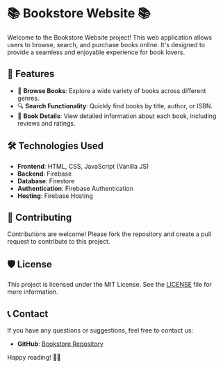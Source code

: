 
# 📚 Bookstore Website 📚

Welcome to the Bookstore Website project! This web application allows users to browse, search, and purchase books online. It's designed to provide a seamless and enjoyable experience for book lovers.

## 🚀 Features

- 🛒 **Browse Books**: Explore a wide variety of books across different genres.
- 🔍 **Search Functionality**: Quickly find books by title, author, or ISBN.
- 📝 **Book Details**: View detailed information about each book, including reviews and ratings.


## 🛠️ Technologies Used

- **Frontend**: HTML, CSS, JavaScript (Vanilla JS)
- **Backend**: Firebase
- **Database**: Firestore
- **Authentication**: Firebase Authentication
- **Hosting**: Firebase Hosting

## 🤝 Contributing

Contributions are welcome! Please fork the repository and create a pull request to contribute to this project.

## 🛡️ License

This project is licensed under the MIT License. See the [LICENSE](LICENSE) file for more information.

## 📞 Contact

If you have any questions or suggestions, feel free to contact us:

- **GitHub**: [Bookstore Repository](https://github.com/Sedi98/TeamOneLibraryProject)

Happy reading! 📖✨
